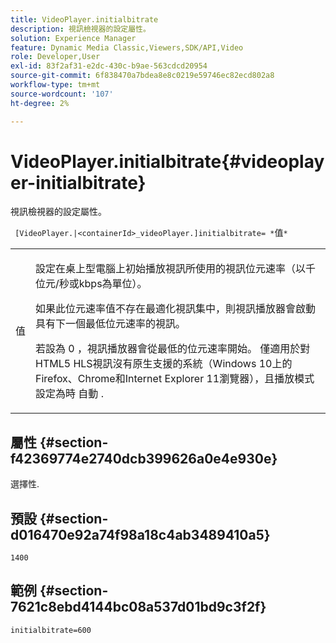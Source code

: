 ```yaml
---
title: VideoPlayer.initialbitrate
description: 視訊檢視器的設定屬性。
solution: Experience Manager
feature: Dynamic Media Classic,Viewers,SDK/API,Video
role: Developer,User
exl-id: 83f2af31-e2dc-430c-b9ae-563cdcd20954
source-git-commit: 6f838470a7bdea8e8c0219e59746ec82ecd802a8
workflow-type: tm+mt
source-wordcount: '107'
ht-degree: 2%

---
```


# VideoPlayer.initialbitrate{#videoplayer-initialbitrate}

視訊檢視器的設定屬性。

` [VideoPlayer.|<containerId>_videoPlayer.]initialbitrate= *`值`*`

<table id="table_C616483932C2482CA9794DDD7313FD7C"> 
 <tbody> 
  <tr> 
   <td colname="col1"> <p> <span class="codeph"> 值 </span> </p> </td> 
   <td colname="col2"> <p>設定在桌上型電腦上初始播放視訊所使用的視訊位元速率（以千位元/秒或kbps為單位）。 </p> <p>如果此位元速率值不存在最適化視訊集中，則視訊播放器會啟動具有下一個最低位元速率的視訊。 </p> <p>若設為 <span class="codeph"> 0 </span>，視訊播放器會從最低的位元速率開始。 僅適用於對HTML5 HLS視訊沒有原生支援的系統（Windows 10上的Firefox、Chrome和Internet Explorer 11瀏覽器），且播放模式設定為時 <span class="codeph"> 自動 </span>. </p> </td> 
  </tr> 
 </tbody> 
</table>

## 屬性 {#section-f42369774e2740dcb399626a0e4e930e}

選擇性.

## 預設 {#section-d016470e92a74f98a18c4ab3489410a5}

`1400`

## 範例 {#section-7621c8ebd4144bc08a537d01bd9c3f2f}

```
initialbitrate=600
```
